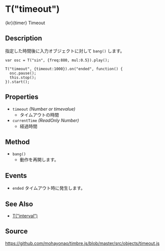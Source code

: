 T("timeout")
============
{kr}{timer} Timeout

## Description ##
指定した時間後に入力オブジェクトに対して `bang()` します。

```timbre
var osc = T("sin", {freq:880, mul:0.5}).play();

T("timeout", {timeout:1000}).on("ended", function() {
  osc.pause();
  this.stop();
}).start();
```

## Properties
- `timeout` _(Number or timevalue)_
  - タイムアウトの時間
- `currentTime` _(ReadOnly Number)_
  - 経過時間

## Method ##
- `bang()`
  - 動作を再開します。

## Events ##
- `ended` タイムアウト時に発生します。

## See Also ##
- [T("interval")](./interval.html)

## Source ##
https://github.com/mohayonao/timbre.js/blob/master/src/objects/timeout.js
